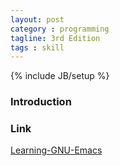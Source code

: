 ```yaml
---
layout: post
category : programming
tagline: 3rd Edition
tags : skill
---        
```

{% include JB/setup %}

### Introduction

### Link
<a target="_blank"  href="{{ BASE_PATH }}/books/Learning GNU Emacs.html">Learning-GNU-Emacs</a>